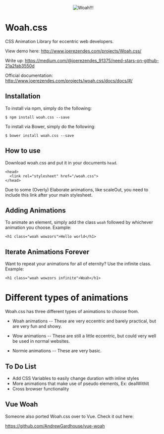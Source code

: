 <p align="center"><img alt="Woah!!!" src="https://github.com/joerez/Woah.css/blob/master/Woah.css.gif?raw=true"></p>


# Woah.css
CSS Animation Library for eccentric web developers.

View demo here: http://www.joerezendes.com/projects/Woah.css/

Write up: https://medium.com/@joerezendes_91375/need-stars-on-github-21a2fab3550d

Official documentation: http://www.joerezendes.com/projects/woah.css/docs/docs/#/
## Installation

To install via npm, simply do the following:
```
$ npm install woah.css --save
```

To install via Bower, simply do the following:
```
$ bower install woah.css --save
```


## How to use
Download woah.css and put it in your documents ```head```.

```
<head>
  <link rel="stylesheet" href="/woah.css">
</head>
```
Due to some (Overly) Elaborate animations, like scaleOut, you need to include this link after your main stylesheet.

## Adding Animations
To animate an element, simply add the class ```woah``` followed by whichever animation you choose. Example:

```
<h1 class="woah wowzors">Hello world</h1>
```

## Iterate Animations Forever
Want to repeat your animations for all of eternity? Use the infinite class. Example:
```
<h1 class="woah wowzors infinite">Woah</h1>
```
# Different types of animations
Woah.css has three different types of animations to choose from.

- Woah animations
-- These are very eccentric and barely practical, but are very fun and showy.

- Wow animations
-- These are still a little eccentric, but could very well be used in normal websites.

- Normie animations
-- These are very basic.

## To Do List
 - Add CSS Variables to easily change duration with inline styles
 - More animations that make use of pseudo elements, Ex: dealWithIt
 - Cross browser functionality
 
 ## Vue Woah
 
 Someone also ported Woah.css over to Vue. Check it out here:
 
 https://github.com/AndrewGardhouse/vue-woah
